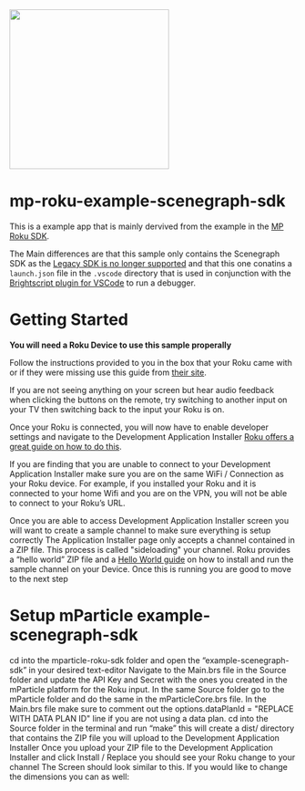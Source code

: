 <img src="https://static.mparticle.com/sdk/mp_logo_black.svg" width="280">

# mp-roku-example-scenegraph-sdk

This is a example app that is mainly dervived from the example in the [MP Roku SDK](https://github.com/mParticle/mparticle-roku-sdk). 

The Main differences are that this sample only contains the Scenegraph SDK as the [Legacy SDK is no longer supported](https://blog.roku.com/developer/2017/02/01/legacy-sdk) and that this one conatins a ```launch.json``` file in the ```.vscode``` directory that is used in conjunction with the [Brightscript plugin for VSCode](https://marketplace.visualstudio.com/items?itemName=RokuCommunity.brightscript) to run a debugger. 

# Getting Started 

**You will need a Roku Device to use this sample properally**

Follow the instructions provided to you in the box that your Roku came with or if they were missing use this guide from [their site](https://support.roku.com/article/208754888).

If you are not seeing anything on your screen but hear audio feedback when clicking the buttons on the remote, try switching to another input on your TV then switching back to the input your Roku is on. 

Once your Roku is connected, you will now have to enable developer settings and navigate to the Development Application Installer 
[Roku offers a great guide on how to do this](https://developer.roku.com/docs/developer-program/getting-started/developer-setup.md). 

If you are finding that you are unable to connect to your Development Application Installer make sure you are on the same WiFi / Connection as your Roku device. For example, if you installed your Roku and it is connected to your home Wifi and you are on the VPN, you will not be able to connect to your Roku’s URL. 

Once you are able to access Development Application Installer screen you will want to create a sample channel to make sure everything is setup correctly
The Application Installer page only accepts a channel contained in a ZIP file. This process is called "sideloading" your channel. 
Roku provides a “hello world” ZIP file and a [Hello World guide](https://developer.roku.com/docs/developer-program/getting-started/hello-world.md) on how to install and run the sample channel on your Device. Once this is running you are good to move to the next step

# Setup mParticle example-scenegraph-sdk

cd into the mparticle-roku-sdk folder and open the “example-scenegraph-sdk” in your desired text-editor 
Navigate to the Main.brs file in the Source folder and update the API Key and Secret with the ones you created in the mParticle platform for the Roku input. 
In the same Source folder go to the mParticle folder and do the same in the mParticleCore.brs file.
In the Main.brs file make sure to comment out the options.dataPlanId = "REPLACE WITH DATA PLAN ID" line if you are not using a data plan. 
cd into the Source folder in the terminal and run “make” this will create a dist/ directory that contains the ZIP file you will upload to the Development Application Installer
Once you upload your ZIP file to the Development Application Installer and click Install / Replace you should see your Roku change to your channel 
The Screen should look similar to this. If you would like to change the dimensions you can as well:




